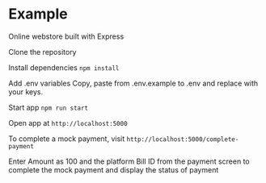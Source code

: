 # Example
Online webstore built with  Express

Clone the repository

Install dependencies
```npm install```

Add .env variables
Copy, paste from .env.example to .env and replace with your keys.

Start app
```npm run start```

Open app at  ```http://localhost:5000```

To complete a mock payment, visit ```http://localhost:5000/complete-payment```

Enter Amount as 100 and the platform Bill ID from the payment screen to complete the mock payment and display the status of payment
